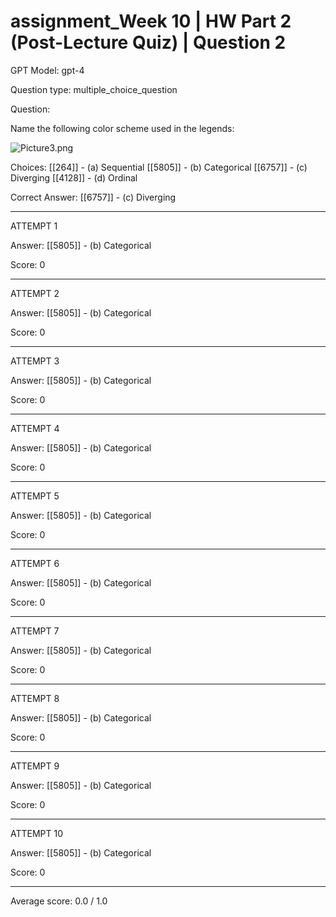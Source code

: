 # assignment_Week 10 | HW Part 2 (Post-Lecture Quiz) | Question 2

GPT Model: gpt-4

Question type: multiple_choice_question

Question:
<div><p>Name the following color scheme used in the legends:</p>
<p><img src="$IMS-CC-FILEBASE$/Uploaded%20Media/Picture3.png" alt="Picture3.png"></p></div>

Choices:
[[264]] - (a) Sequential
[[5805]] - (b) Categorical
[[6757]] - (c) Diverging
[[4128]] - (d) Ordinal

Correct Answer:
[[6757]] - (c) Diverging

****************************************

ATTEMPT 1

Answer: 
[[5805]] - (b) Categorical

Score: 0

--------------------

ATTEMPT 2

Answer: 
[[5805]] - (b) Categorical

Score: 0

--------------------

ATTEMPT 3

Answer: 
[[5805]] - (b) Categorical

Score: 0

--------------------

ATTEMPT 4

Answer: 
[[5805]] - (b) Categorical

Score: 0

--------------------

ATTEMPT 5

Answer: 
[[5805]] - (b) Categorical

Score: 0

--------------------

ATTEMPT 6

Answer: 
[[5805]] - (b) Categorical

Score: 0

--------------------

ATTEMPT 7

Answer: 
[[5805]] - (b) Categorical

Score: 0

--------------------

ATTEMPT 8

Answer: 
[[5805]] - (b) Categorical

Score: 0

--------------------

ATTEMPT 9

Answer: 
[[5805]] - (b) Categorical

Score: 0

--------------------

ATTEMPT 10

Answer: 
[[5805]] - (b) Categorical

Score: 0

--------------------

Average score: 0.0 / 1.0
